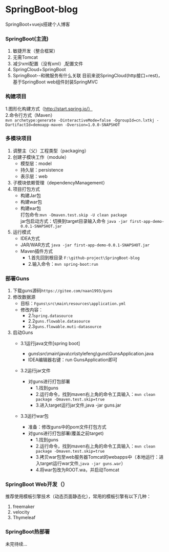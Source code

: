 # SpringBoot-blog
SpringBoot+vuejs搭建个人博客

### SpringBoot(主流) 
1. 敏捷开发（整合框架）  
2. 无需Tomcat
3. 减少xml配置（没有xml）,配置文件  
4. SpringCloud+SpringBoot 
5. SpringBoot--和微服务有什么关联 
目前来说SpringCloud(http接口+rest)，基于SpringBoot web组件封装SpringMVC 
### 构建项目
1.图形化构建方式（http://start.spring.io/）  
2.命令行方式（Maven）  
`mvn archetype:generate -DinteractiveMode=false -DgroupId=cn.lxtkj -DartifactId=demoapp-maven -Dversion=1.0.0-SNAPSHOT`  
### 多模块项目 
1. 调整主（父）工程类型（packaging） 
2. 创建子模块工作（module）  
    * 模型层：model  
    * 持久层：persistence 
    * 表示层：web 
3. 子模块依赖管理（dependencyManagement）  
4. 项目打包方式 
   * 构建Jar包 
   * 构建war包
   * 构建ear包  
   打包命令:`mvn -Dmaven.test.skip -U clean package`  
   jar包启动方式：切换到target目录输入命令 `java -jar first-app-demo-0.0.1-SNAPSHOT.jar`  
5. 运行模式
   * IDEA方式
   * JAR/WAR方式  `java -jar first-app-demo-0.0.1-SNAPSHOT.jar`  
   * Maven插件方式  
     * 1.首先回到根目录 `F:\github-project\SpringBoot-blog` 
     * 2.输入命令：`mvn spring-boot:run`  
### 部署Guns  
1. 下载guns源码`https://gitee.com/naan1993/guns` 
2. 修改数据源  
    * 目标：`Fguns\src\main\resources\application.yml`
    * 修改内容：
      * 2.1`spring.datasource` 
      * 2.2`guns.flowable.datasource` 
      * 2.3`guns.flowable.muti-datasource`  
3. 启动Guns
   * 3.1运行java文件[spring boot]
      * guns\src\main\java\cn\stylefeng\guns\GunsApplication.java
      * IDEA编辑器右键：run GunsApplication即可
   
   * 3.2运行jar文件 
      * 对guns进行打包部署
        * 1.找到guns 
        * 2.运行命令，找到maven右上角的命令工具输入：`mvn clean package -Dmaven.test.skip=true` 
        * 3.进入target运行jar文件,java -jar guns.jar
        
   * 3.3运行war包  
     * 准备：修改guns中的pom文件打包方式  
     * 对guns进行打包部署(覆盖之前target)   
        * 1.找到guns 
        * 2.运行命令，找到maven右上角的命令工具输入：`mvn clean package -Dmaven.test.skip=true` 
        * 3.拷贝war包至web服务器Tomcat的webapps中（本地运行：进入target运行war文件,`java -jar guns.war`）
        * 4.将war包改为ROOT.wa，并启动Tomcat
### SpringBoot Web开发（） 
推荐使用模板引擎技术（动态页面静态化），常用的模板引擎有以下几种：  
1. freemaker  
2. velocity  
3. Thymeleaf 
### SpringBoot热部署  
未完待续...






